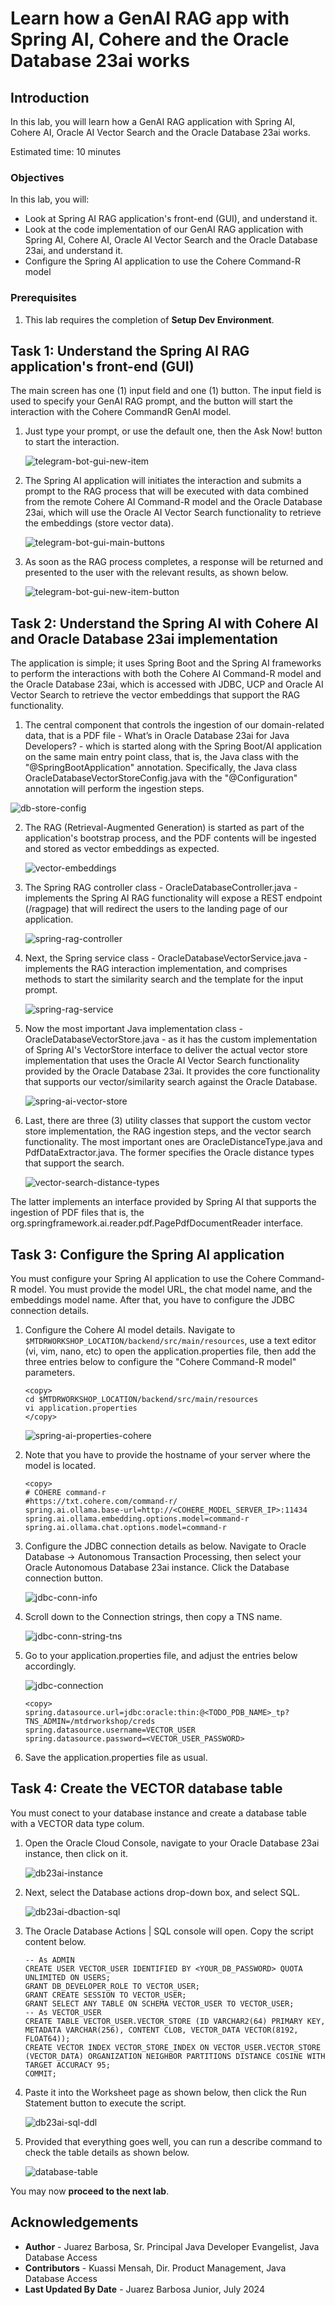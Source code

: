 # Learn how a GenAI RAG app with Spring AI, Cohere and the Oracle Database 23ai works

## Introduction

In this lab, you will learn how a GenAI RAG application with Spring AI, Cohere AI, Oracle AI Vector Search and the Oracle Database 23ai works.

Estimated time: 10 minutes

<!-- Watch the video below for a quick walk-through of the lab.

Mac:

[](youtube:xCVhmx7KAm8) -->

### Objectives

In this lab, you will:

- Look at Spring AI RAG application's front-end (GUI), and understand it.
- Look at the code implementation of our GenAI RAG application with Spring AI, Cohere AI, Oracle AI Vector Search and the Oracle Database 23ai, and understand it.
- Configure the Spring AI application to use the Cohere Command-R model

### Prerequisites

1. This lab requires the completion of **Setup Dev Environment**.

## Task 1: Understand the Spring AI RAG application's front-end (GUI)

The main screen has one (1) input field and one (1) button. The input field is used to specify your GenAI RAG prompt, and the button will start the interaction with the Cohere CommandR GenAI model. 

1. Just type your prompt, or use the default one, then the Ask Now! button to start the interaction. 

    ![telegram-bot-gui-new-item](images/application-1.png "telegram bot new todo item")

2. The Spring AI application will initiates the interaction and submits a prompt to the RAG process that will be executed with data combined from the remote Cohere AI Command-R model and the Oracle Database 23ai, which will use the Oracle AI Vector Search functionality to retrieve the embeddings (store vector data).

    ![telegram-bot-gui-main-buttons](images/rag-process.png "telegram main screen buttons")

3. As soon as the RAG process completes, a response will be returned and presented to the user with the relevant results, as shown below.

    ![telegram-bot-gui-new-item-button](images/rag-results.png "telegram new item button")


## Task 2: Understand the Spring AI with Cohere AI and Oracle Database 23ai implementation

The application is simple; it uses Spring Boot and the Spring AI frameworks to perform the interactions with both the Cohere AI Command-R model and the Oracle Database 23ai, which is accessed with JDBC, UCP and Oracle AI Vector Search to retrieve the vector embeddings that support the RAG functionality.

1. The central component that controls the ingestion of our domain-related data, that is a PDF file -  What’s in Oracle Database 23ai for Java Developers? - which is started along with the Spring Boot/AI application on the same main entry point class, that is, the Java class with the "@SpringBootApplication" annotation. Specifically, the Java class OracleDatabaseVectorStoreConfig.java with the "@Configuration" annotation will perform the ingestion steps.

![db-store-config](images/spring-db-vector-store-config.png "spring ai db store configuration")

2. The RAG (Retrieval-Augmented Generation) is started as part of the application's bootstrap process, and the PDF contents will be ingested and stored as vector embeddings as expected.

    ![vector-embeddings](images/vector-embeddings.png "oracle database vector embeddings ")

3. The Spring RAG controller class - OracleDatabaseController.java - implements the Spring AI RAG functionality will expose a REST endpoint (/ragpage) that will redirect the users to the landing page of our application.

    ![spring-rag-controller](images/spring-rag-controller.png "spring boot rag controller ")

4. Next, the Spring service class - OracleDatabaseVectorService.java - implements the RAG interaction implementation, and comprises methods to start the similarity search and the template for the input prompt.

    ![spring-rag-service](images/rag-prompt-template-similarity.png "spring boot service")

5. Now the most important Java implementation class - OracleDatabaseVectorStore.java - as it has the custom implementation of Spring AI's VectorStore interface to deliver the actual vector store implementation that uses the Oracle AI Vector Search functionality provided by the Oracle Database 23ai. It provides the core functionality that supports our vector/similarity search against the Oracle Database.  

    ![spring-ai-vector-store](images/spring-ai-vector-store-implementation.png "spring ai vector store implementation for the oracle database")

6. Last, there are three (3) utility classes that support the custom vector store implementation, the RAG ingestion steps, and the vector search functionality. The most important ones are OracleDistanceType.java and PdfDataExtractor.java. The former specifies the Oracle distance types that support the search.

    ![vector-search-distance-types](images/oracle-distance-types.png "oracle vector search distance types")

The latter implements an interface provided by Spring AI that supports the ingestion of PDF files that is, the org.springframework.ai.reader.pdf.PagePdfDocumentReader interface.

## Task 3: Configure the Spring AI application

You must configure your Spring AI application to use the Cohere Command-R model. You must provide the model URL, the chat model name, and the embeddings model name. After that, you have to configure the JDBC connection details.

1. Configure the Cohere AI model details. Navigate to `$MTDRWORKSHOP_LOCATION/backend/src/main/resources`, use a text editor (vi, vim, nano, etc) to open the application.properties file, then add the three entries below to configure the "Cohere Command-R model" parameters.

    ```
    <copy>
    cd $MTDRWORKSHOP_LOCATION/backend/src/main/resources
    vi application.properties
    </copy>
    ```

    ![spring-ai-properties-cohere](images/spring-ai-cohere-model-config.png "spring ai configuration for cohere ai command-r model")

2. Note that you have to provide the hostname of your server where the model is located.

    ```
    <copy>    
    # COHERE command-r
    #https://txt.cohere.com/command-r/
    spring.ai.ollama.base-url=http://<COHERE_MODEL_SERVER_IP>:11434
    spring.ai.ollama.embedding.options.model=command-r
    spring.ai.ollama.chat.options.model=command-r
    ```

3. Configure the JDBC connection details as below. Navigate to Oracle Database -> Autonomous Transaction Processing, then select your Oracle Autonomous Database 23ai instance. Click the Database connection button.

    ![jdbc-conn-info](images/jdbc-conn-info.png "jdbc connection details")

4. Scroll down to the Connection strings, then copy a TNS name.

    ![jdbc-conn-string-tns](images/jdbc-conn-string-tns.png "connection string tns name")

5. Go to your application.properties file, and adjust the entries below accordingly.

    ![jdbc-connection](images/jdbc-connection.png "jdbc connection details application dot properties")

    ```
    <copy>    
    spring.datasource.url=jdbc:oracle:thin:@<TODO_PDB_NAME>_tp?TNS_ADMIN=/mtdrworkshop/creds
    spring.datasource.username=VECTOR_USER
    spring.datasource.password=<VECTOR_USER_PASSWORD>
    ```
6. Save the application.properties file as usual.

## Task 4: Create the VECTOR database table

You must conect to your database instance and create a database table with a VECTOR data type colum.

1. Open the Oracle Cloud Console, navigate to your Oracle Database 23ai instance, then click on it.

    ![db23ai-instance](images/db23ai-instance.png "navigate to oracle database 23ai instance")

2. Next, select the Database actions drop-down box, and select SQL.

    ![db23ai-dbaction-sql](images/db23ai-dbaction-sql.png "db 23 ai sql action")

3. The Oracle Database Actions | SQL console will open. Copy the script content below.

    ```
    -- As ADMIN 
    CREATE USER VECTOR_USER IDENTIFIED BY <YOUR_DB_PASSWORD> QUOTA UNLIMITED ON USERS;  
    GRANT DB_DEVELOPER_ROLE TO VECTOR_USER;  
    GRANT CREATE SESSION TO VECTOR_USER;  
    GRANT SELECT ANY TABLE ON SCHEMA VECTOR_USER TO VECTOR_USER;  
    -- As VECTOR_USER
    CREATE TABLE VECTOR_USER.VECTOR_STORE (ID VARCHAR2(64) PRIMARY KEY, METADATA VARCHAR(256), CONTENT CLOB, VECTOR_DATA VECTOR(8192, FLOAT64));
    CREATE VECTOR INDEX VECTOR_STORE_INDEX ON VECTOR_USER.VECTOR_STORE (VECTOR_DATA) ORGANIZATION NEIGHBOR PARTITIONS DISTANCE COSINE WITH TARGET ACCURACY 95; 
    COMMIT;
    ```
4. Paste it into the Worksheet page as shown below, then click the Run Statement button to execute the script.

    ![db23ai-sql-ddl](images/db23ai-sql-ddl.png "db 23 ai sql ddl") 

5. Provided that everything goes well, you can run a describe command to check the table details as shown below.

   ![database-table](images/database-table.png "describe database table")

You may now **proceed to the next lab**.

## Acknowledgements

* **Author** - Juarez Barbosa, Sr. Principal Java Developer Evangelist, Java Database Access
* **Contributors** - Kuassi Mensah, Dir. Product Management, Java Database Access
* **Last Updated By Date** - Juarez Barbosa Junior, July 2024
